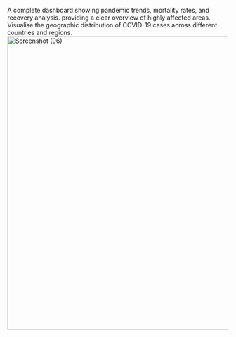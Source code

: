A complete dashboard showing pandemic trends, mortality rates, and recovery analysis.
providing a clear overview of highly affected areas.
Visualise the geographic distribution of COVID-19 cases across different countries and regions.
<img width="1242" height="669" alt="Screenshot (96)" src="https://github.com/user-attachments/assets/7067855e-28da-4e73-9611-8f87f62cd8ff" />
